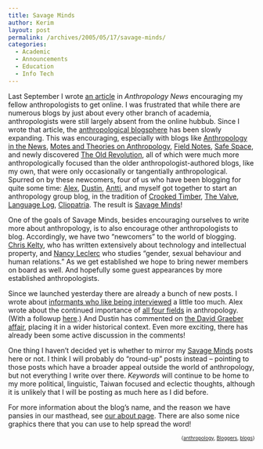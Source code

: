 ```yaml
---
title: Savage Minds
author: Kerim
layout: post
permalink: /archives/2005/05/17/savage-minds/
categories:
  - Academic
  - Announcements
  - Education
  - Info Tech
---
```

Last September I wrote <a href="http://wiki.oxus.net/Welcome_to_the_Blogsphere" onclick="_gaq.push(['_trackEvent', 'outbound-article', 'http://wiki.oxus.net/Welcome_to_the_Blogsphere', 'an article']);" >an article</a> in *Anthropology News* encouraging my fellow anthropologists to get online. I was frustrated that while there are numerous blogs by just about every other branch of academia, anthropologists were still largely absent from the online hubbub. Since I wrote that article, the <a href="http://del.icio.us/kerim/anthropology+blogs" onclick="_gaq.push(['_trackEvent', 'outbound-article', 'http://del.icio.us/kerim/anthropology+blogs', 'anthropological blogsphere']);" >anthropological blogsphere</a> has been slowly expanding. This was encouraging, especially with blogs like <a href="http://www.antropologi.info/anthropology/" onclick="_gaq.push(['_trackEvent', 'outbound-article', 'http://www.antropologi.info/anthropology/', 'Anthropology in the News']);" >Anthropology in the News</a>, <a href="http://www.anthroblogs.org/norvell/" onclick="_gaq.push(['_trackEvent', 'outbound-article', 'http://www.anthroblogs.org/norvell/', 'Motes and Theories on Anthropology']);" >Motes and Theories on Anthropology</a>, <a href="http://www.anthroblog.tadmcilwraith.com/" onclick="_gaq.push(['_trackEvent', 'outbound-article', 'http://www.anthroblog.tadmcilwraith.com/', 'Field Notes']);" >Field Notes</a>, <a href="http://meglav.blogspot.com/" onclick="_gaq.push(['_trackEvent', 'outbound-article', 'http://meglav.blogspot.com/', 'Safe Space']);" >Safe Space</a>, and newly discovered <a href="http://theoldrevolution.blogspot.com/" onclick="_gaq.push(['_trackEvent', 'outbound-article', 'http://theoldrevolution.blogspot.com/', 'The Old Revolution']);" >The Old Revolution</a>, all of which were much more anthropologically focused than the older anthropologist-authored blogs, like my own, that were only occasionally or tangentially anthropological. Spurred on by these newcomers, four of us who have been blogging for quite some time: <a href="http://alex.golub.name/log/index.php" onclick="_gaq.push(['_trackEvent', 'outbound-article', 'http://alex.golub.name/log/index.php', 'Alex']);" >Alex</a>, <a href="http://www.onemansopinion.org/pivot/" onclick="_gaq.push(['_trackEvent', 'outbound-article', 'http://www.onemansopinion.org/pivot/', 'Dustin']);" >Dustin</a>, <a href="http://hunjang.blogspot.com/" onclick="_gaq.push(['_trackEvent', 'outbound-article', 'http://hunjang.blogspot.com/', 'Antti']);" >Antti</a>, and myself got together to start an anthropology group blog, in the tradition of <a href="http://www.crookedtimber.org/" onclick="_gaq.push(['_trackEvent', 'outbound-article', 'http://www.crookedtimber.org/', 'Crooked Timber']);" >Crooked Timber</a>, <a href="http://www.thevalve.org/" onclick="_gaq.push(['_trackEvent', 'outbound-article', 'http://www.thevalve.org/', 'The Valve']);" >The Valve</a>, <a href="http://itre.cis.upenn.edu/~myl/languagelog/" onclick="_gaq.push(['_trackEvent', 'outbound-article', 'http://itre.cis.upenn.edu/~myl/languagelog/', 'Language Log']);" >Language Log</a>, <a href="http://hnn.us/blogs/2.html" onclick="_gaq.push(['_trackEvent', 'outbound-article', 'http://hnn.us/blogs/2.html', 'Cliopatria']);" >Cliopatria</a>. The result is <a href="http://savageminds.org" onclick="_gaq.push(['_trackEvent', 'outbound-article', 'http://savageminds.org', 'Savage Minds']);" >Savage Minds</a>!

One of the goals of Savage Minds, besides encouraging ourselves to write more about anthropology, is to also encourage other anthropologists to blog. Accordingly, we have two &#8220;newcomers&#8221; to the world of blogging. <a href="http://savageminds.org/chris/" onclick="_gaq.push(['_trackEvent', 'outbound-article', 'http://savageminds.org/chris/', 'Chris Kelty']);" >Chris Kelty</a>, who has written extensively about technology and intellectual property, and <a href="http://savageminds.org/nancy/" onclick="_gaq.push(['_trackEvent', 'outbound-article', 'http://savageminds.org/nancy/', 'Nancy Leclerc']);" >Nancy Leclerc</a> who studies &#8220;gender, sexual behaviour and human relations.&#8221; As we get established we hope to bring newer members on board as well. And hopefully some guest appearances by more established anthropologists.

Since we launched yesterday there are already a bunch of new posts. I wrote about <a href="http://savageminds.org/2005/05/15/vox-populi/" onclick="_gaq.push(['_trackEvent', 'outbound-article', 'http://savageminds.org/2005/05/15/vox-populi/', 'informants who like being interviewed']);" >informants who like being interviewed</a> a little too much. Alex wrote about the continued importance of <a href="http://savageminds.org/2005/05/16/four-sick-fields/" onclick="_gaq.push(['_trackEvent', 'outbound-article', 'http://savageminds.org/2005/05/16/four-sick-fields/', 'all four fields']);" >all four fields</a> in anthropology. (With a followup <a href="http://savageminds.org/2005/05/16/more-on-disciplinarity/" onclick="_gaq.push(['_trackEvent', 'outbound-article', 'http://savageminds.org/2005/05/16/more-on-disciplinarity/', 'here']);" >here</a>.) And Dustin has commented on <a href="http://savageminds.org/2005/05/16/the-anarchist-in-the-academy/" onclick="_gaq.push(['_trackEvent', 'outbound-article', 'http://savageminds.org/2005/05/16/the-anarchist-in-the-academy/', 'the David Graeber affair']);" >the David Graeber affair</a>, placing it in a wider historical context. Even more exciting, there has already been some active discussion in the comments!

One thing I haven&#8217;t decided yet is whether to mirror my <a href="http://savageminds.org" onclick="_gaq.push(['_trackEvent', 'outbound-article', 'http://savageminds.org', 'Savage Minds']);" >Savage Minds</a> posts here or not. I think I will probably do &#8220;round-up&#8221; posts instead &#8211; pointing to those posts which have a broader appeal outside the world of anthropology, but not everything I write over there. *Keywords* will continue to be home to my more political, linguistic, Taiwan focused and eclectic thoughts, although it is unlikely that I will be posting as much here as I did before.

For more information about the blog&#8217;s name, and the reason we have pansies in our masthead, see <a href="http://savageminds.org/about-savage-minds/" onclick="_gaq.push(['_trackEvent', 'outbound-article', 'http://savageminds.org/about-savage-minds/', 'our about page']);" >our about page</a>. There are also some nice graphics there that you can use to help spread the word!<!-- technorati tags start -->

<div style="text-align:right;">
  <span style="font-size:x-small;">{<a href="http://technorati.com/tag/anthropology" onclick="_gaq.push(['_trackEvent', 'outbound-article', 'http://technorati.com/tag/anthropology', 'anthropology']);"  rel="tag">anthropology</a>, <a href="http://technorati.com/tag/Bloggers" onclick="_gaq.push(['_trackEvent', 'outbound-article', 'http://technorati.com/tag/Bloggers', 'Bloggers']);"  rel="tag">Bloggers</a>, <a href="http://technorati.com/tag/blogs" onclick="_gaq.push(['_trackEvent', 'outbound-article', 'http://technorati.com/tag/blogs', 'blogs']);"  rel="tag">blogs</a>}</span>


<!-- technorati tags end -->

